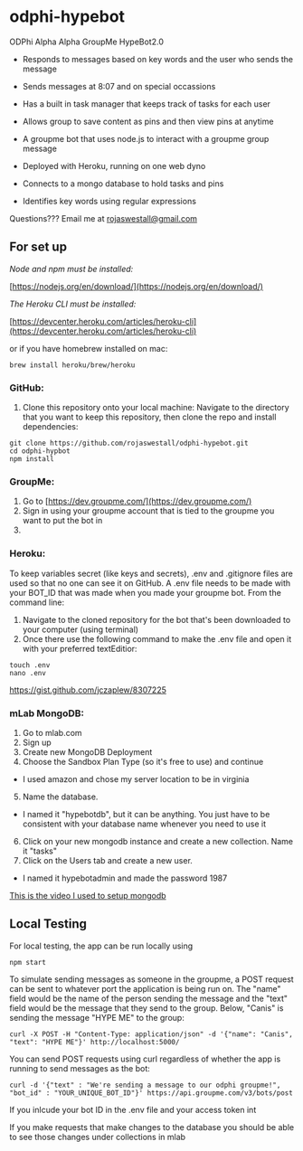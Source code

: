 # odphi-hypebot
ODPhi Alpha Alpha GroupMe HypeBot2.0

- Responds to messages based on key words and the user who sends the message
- Sends messages at 8:07 and on special occassions
- Has a built in task manager that keeps track of tasks for each user
- Allows group to save content as pins and then view pins at anytime


- A groupme bot that uses node.js to interact with a groupme group message
- Deployed with Heroku, running on one web dyno
- Connects to a mongo database to hold tasks and pins
- Identifies key words using regular expressions

Questions??? Email me at <rojaswestall@gmail.com>


## For set up

*Node and npm must be installed:*

[https://nodejs.org/en/download/](https://nodejs.org/en/download/)

*The Heroku CLI must be installed:*

[https://devcenter.heroku.com/articles/heroku-cli](https://devcenter.heroku.com/articles/heroku-cli)

or if you have homebrew installed on mac:
```
brew install heroku/brew/heroku
```

### GitHub:
1) Clone this repository onto your local machine:
Navigate to the directory that you want to keep this repository, then clone the repo and install dependencies:
```
git clone https://github.com/rojaswestall/odphi-hypebot.git
cd odphi-hypbot
npm install
```


### GroupMe:
1) Go to [https://dev.groupme.com/](https://dev.groupme.com/)
2) Sign in using your groupme account that is tied to the groupme you want to put the bot in
3)


### Heroku:

To keep variables secret (like keys and secrets), .env and .gitignore files are used so that no one can see it on GitHub. A .env file needs to be made with your BOT_ID that was made when you made your groupme bot. From the command line:
1) Navigate to the cloned repository for the bot that's been downloaded to your computer (using terminal)
2) Once there use the following command to make the .env file and open it with your preferred textEditior:

```
touch .env
nano .env
```

https://gist.github.com/jczaplew/8307225






### mLab MongoDB:

1) Go to mlab.com
2) Sign up
3) Create new MongoDB Deployment
4) Choose the Sandbox Plan Type (so it's free to use) and continue
- I used amazon and chose my server location to be in virginia
5) Name the database.
- I named it "hypebotdb", but it can be anything. You just have to be consistent with your database name whenever you need to use it
6) Click on your new mongodb instance and create a new collection. Name it "tasks"
7) Click on the Users tab and create a new user.
- I named it hypebotadmin and made the password 1987

[This is the video I used to setup mongodb](https://youtu.be/GDqtv1eGGpA)


## Local Testing

For local testing, the app can be run locally using
```
npm start
```
To simulate sending messages as someone in the groupme, a POST request can be sent to whatever port the application is being run on. The "name" field would be the name of the person sending the message and the "text" field would be the message that they send to the group. Below, "Canis" is sending the message "HYPE ME" to the group:

```
curl -X POST -H "Content-Type: application/json" -d '{"name": "Canis", "text": "HYPE ME"}' http://localhost:5000/
```

You can send POST requests using curl regardless of whether the app is running to send messages as the bot:

```
curl -d '{"text" : "We're sending a message to our odphi groupme!", "bot_id" : "YOUR_UNIQUE_BOT_ID"}' https://api.groupme.com/v3/bots/post
```


If you inlcude your bot ID in the .env file and your access token int

If you make requests that make changes to the database you should be able to see those changes under collections in mlab

